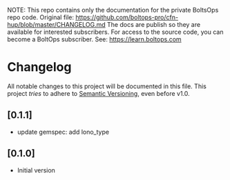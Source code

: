 <!-- note marker start -->
NOTE: This repo contains only the documentation for the private BoltsOps repo code.
Original file: https://github.com/boltops-pro/cfn-hup/blob/master/CHANGELOG.md
The docs are publish so they are available for interested subscribers.
For access to the source code, you can become a BoltOps subscriber.
See: https://learn.boltops.com

<!-- note marker end -->

# Changelog

All notable changes to this project will be documented in this file.
This project *tries* to adhere to [Semantic Versioning](http://semver.org/), even before v1.0.

## [0.1.1]
- update gemspec: add lono_type

## [0.1.0]
- Initial version
